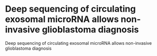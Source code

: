 # Deep sequencing of circulating exosomal microRNA allows non-invasive glioblastoma diagnosis 
Deep sequencing of circulating exosomal microRNA allows non-invasive glioblastoma diagnosis
